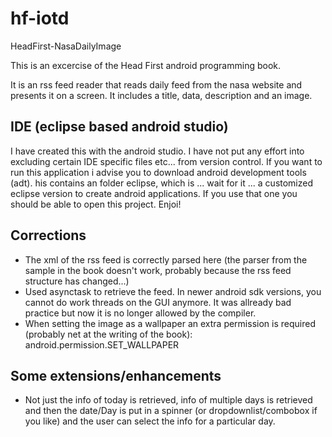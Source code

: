 hf-iotd
=======

HeadFirst-NasaDailyImage

This is an excercise of the Head First android programming book.

It is an rss feed reader that reads daily feed from the nasa website and presents it on a screen.
It includes a title, data, description and an image.


IDE (eclipse based android studio)
----
I have created this with the android studio. 
I have not put any effort into excluding certain IDE specific files etc... from version control.
If you want to run this application i advise you to download android development tools (adt).
his contains an folder eclipse, which is ... wait for it ... a customized eclipse version to create android applications.
If you use that one you should be able to open this project.
Enjoi!


Corrections
------------
- The xml of the rss feed is correctly parsed here 
(the parser from the sample in the book doesn't work, probably because the rss feed structure has changed...)
- Used asynctask to retrieve the feed. In newer android sdk versions, you cannot do work threads on the GUI anymore.
It was allready bad practice but now it is no longer allowed by the compiler.
- When setting the image as a wallpaper an extra permission is required (probably net at the writing of the book): android.permission.SET_WALLPAPER


Some extensions/enhancements
-----------------------------
- Not just the info of today is retrieved, info of multiple days is retrieved and then the date/Day is put in a spinner
(or dropdownlist/combobox if you like) and the user can select the info for a particular day.


